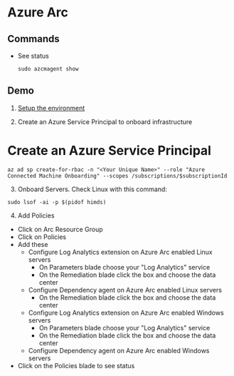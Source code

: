 # Azure Arc

## Commands

- See status
  ```
  sudo azcmagent show
  ```
## Demo

1. [Setup the environment](https://github.com/terrymandin/QuickReference/tree/master/Arc/Environment)

2. Create an Azure Service Principal to onboard infrastructure

# Create an Azure Service Principal

```
az ad sp create-for-rbac -n "<Your Unique Name>" --role "Azure Connected Machine Onboarding" --scopes /subscriptions/$subscriptionId
```

3. Onboard Servers.  Check Linux with this command:

```
sudo lsof -ai -p $(pidof himds)
```

4. Add Policies

- Click on Arc Resource Group
- Click on Policies
- Add these
  - Configure Log Analytics extension on Azure Arc enabled Linux servers
    - On Parameters blade choose your "Log Analytics" service
    - On the Remediation blade click the box and choose the data center
  - Configure Dependency agent on Azure Arc enabled Linux servers
    - On the Remediation blade click the box and choose the data center
  - Configure Log Analytics extension on Azure Arc enabled Windows servers
    - On Parameters blade choose your "Log Analytics" service
    - On the Remediation blade click the box and choose the data center
  - Configure Dependency agent on Azure Arc enabled Windows servers
 - Click on the Policies blade to see status
